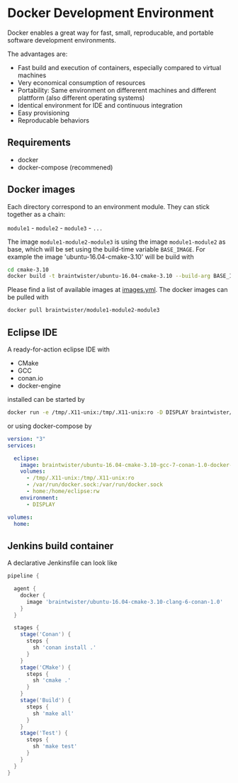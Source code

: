 # Docker Development Environment

Docker enables a great way for fast, small, reproducable, and portable software development environments.

The advantages are:

 * Fast build and execution of containers, especially compared to virtual machines
 * Very economical consumption of resources
 * Portability: Same environment on differerent machines and different plattform (also different operating systems)
 * Identical environment for IDE and continuous integration
 * Easy provisioning 
 * Reproducable behaviors


## Requirements

 * docker
 * docker-compose (recommened)


## Docker images

Each directory correspond to an environment module. They can stick together as
a chain:

`module1` - `module2` - `module3` - `...`

The image `module1-module2-module3` is using the image `module1-module2` as
base, which will be set using the build-time variable `BASE_IMAGE`. For
example the image 'ubuntu-16.04-cmake-3.10' will be build with

```bash
cd cmake-3.10
docker build -t braintwister/ubuntu-16.04-cmake-3.10 --build-arg BASE_IMAGE=braintwister/ubuntu-16.04 .
```

Please find a list of available images at [images.yml](images.yml).
The docker images can be pulled with

```bash
docker pull braintwister/module1-module2-module3
```


## Eclipse IDE

A ready-for-action eclipse IDE with 

 * CMake
 * GCC
 * conan.io
 * docker-engine

installed can be started by

```bash
docker run -e /tmp/.X11-unix:/tmp/.X11-unix:ro -D DISPLAY braintwister/ubuntu-16.04-cmake-3.10-gcc-7-conan-1.0-docker-17.12-eclipse-4.7.2
```

or using docker-compose by

```yaml
version: "3"
services:

  eclipse:
    image: braintwister/ubuntu-16.04-cmake-3.10-gcc-7-conan-1.0-docker-17.12-eclipse-4.7.2
    volumes:
      - /tmp/.X11-unix:/tmp/.X11-unix:ro 
      - /var/run/docker.sock:/var/run/docker.sock
      - home:/home/eclipse:rw
    environment:
      - DISPLAY

volumes:
  home:
```


## Jenkins build container

A declarative Jenkinsfile can look like

```groovy
pipeline {

  agent {
    docker {
      image 'braintwister/ubuntu-16.04-cmake-3.10-clang-6-conan-1.0'
    }
  }

  stages {
    stage('Conan') {
      steps {
        sh 'conan install .'
      }
    }
    stage('CMake') {
      steps {
        sh 'cmake .'
      }
    }
    stage('Build') {
      steps {
        sh 'make all'
      }
    }
    stage('Test') {
      steps {
        sh 'make test'
      }
    }
  }
}
```
